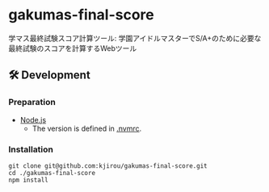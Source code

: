# gakumas-final-score

学マス最終試験スコア計算ツール: 学園アイドルマスターでS/A+のために必要な最終試験のスコアを計算するWebツール

## :hammer_and_wrench: Development

### Preparation

- [Node.js](https://nodejs.org/)
  - The version is defined in [.nvmrc](/.nvmrc).

### Installation

```
git clone git@github.com:kjirou/gakumas-final-score.git
cd ./gakumas-final-score
npm install
```

